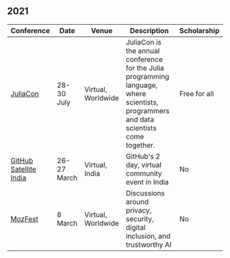 ## 2021

| Conference | Date | Venue | Description | Scholarship |
|------------|------|-------|-------------|-------------|
| [JuliaCon](https://juliacon.org/2021/tickets/) | 28-30 July | Virtual, Worldwide | JuliaCon is the annual conference for the Julia programming language, where scientists, programmers and data scientists come together.| Free for all |
| [GitHub Satellite India](https://githubsatellite.com/) | 26-27 March | Virtual, India | GitHub's 2 day, virtual community event in India | No |
| [MozFest](https://www.mozillafestival.org) | 8 March | Virtual, Worldwide | Discussions around privacy, security, digital inclusion, and trustworthy AI | No |
